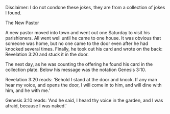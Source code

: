 Disclaimer: I do not condone these jokes, they are from a collection of jokes I found.

The New Pastor

A new pastor moved into town and went out one Saturday to visit his parishioners. All went well until he came to one house. It was obvious that someone was home, but no one came to the door even after he had knocked several times. Finally, he took out his card and wrote on the back: Revelation 3:20 and stuck it in the door. 

The next day, as he was counting the offering he found his card in the collection plate. Below his message was the notation Genesis 3:10. 

Revelation 3:20 reads: 'Behold I stand at the door and knock. If any man hear my voice, and opens the door, I will come in to him, and will dine with him, and he with me.' 

Genesis 3:10 reads: 'And he said, I heard thy voice in the garden, and I was afraid, because I was naked.'

